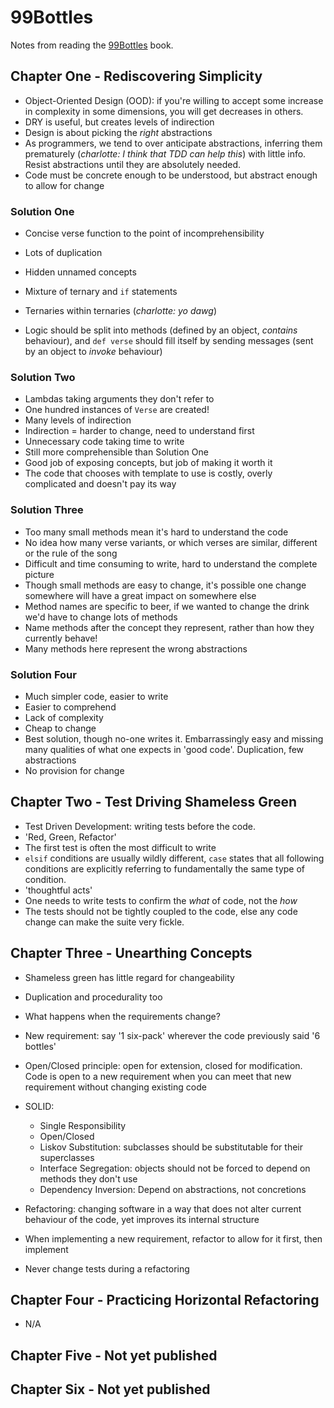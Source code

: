 # 99Bottles

Notes from reading the [99Bottles] book.

## Chapter One - Rediscovering Simplicity

- Object-Oriented Design (OOD): if you're willing to accept some increase in
complexity in some dimensions, you will get decreases in others.
- DRY is useful, but creates levels of indirection
- Design is about picking the _right_ abstractions
- As programmers, we tend to over anticipate abstractions, inferring them
prematurely (_charlotte: I think that TDD can help this_) with little info.
Resist abstractions until they are absolutely needed.
- Code must be concrete enough to be understood, but abstract enough to allow
for change

### Solution One

- Concise verse function to the point of incomprehensibility
- Lots of duplication
- Hidden unnamed concepts
- Mixture of ternary and `if` statements
- Ternaries within ternaries (_charlotte: yo dawg_)

- Logic should be split into methods (defined by an object, _contains_
  behaviour), and `def verse` should fill itself
  by sending messages (sent by an object to _invoke_ behaviour)

### Solution Two

- Lambdas taking arguments they don't refer to
- One hundred instances of `Verse` are created!
- Many levels of indirection
- Indirection = harder to change, need to understand first
- Unnecessary code taking time to write
- Still more comprehensible than Solution One
- Good job of exposing concepts, but job of making it worth it
- The code that chooses with template to use is costly, overly complicated
and doesn't pay its way

### Solution Three

- Too many small methods mean it's hard to understand the code
- No idea how many verse variants, or which verses are similar, different
or the rule of the song
- Difficult and time consuming to write, hard to understand the complete
picture
- Though small methods are easy to change, it's possible one change somewhere
will have a great impact on somewhere else
- Method names are specific to beer, if we wanted to change the drink
we'd have to change lots of methods
- Name methods after the concept they represent, rather than how they
currently behave!
- Many methods here represent the wrong abstractions

### Solution Four

- Much simpler code, easier to write
- Easier to comprehend
- Lack of complexity
- Cheap to change
- Best solution, though no-one writes it. Embarrassingly easy and missing
many qualities of what one expects in 'good code'. Duplication, few
abstractions
- No provision for change

## Chapter Two - Test Driving Shameless Green

- Test Driven Development: writing tests before the code.
- 'Red, Green, Refactor'
- The first test is often the most difficult to write
- `elsif` conditions are usually wildly different, `case` states that all
following conditions are explicitly referring to fundamentally the same
type of condition.
- 'thoughtful acts'
- One needs to write tests to confirm the _what_ of code, not the _how_
- The tests should not be tightly coupled to the code, else any code change
can make the suite very fickle.

## Chapter Three - Unearthing Concepts

- Shameless green has little regard for changeability
- Duplication and procedurality too
- What happens when the requirements change?
- New requirement: say '1 six-pack' wherever the code previously said '6 bottles'
- Open/Closed principle: open for extension, closed for modification. Code is open to a new requirement when you can meet that new requirement without
changing existing code
- SOLID:
  - Single Responsibility
  - Open/Closed
  - Liskov Substitution: subclasses should be substitutable for their
    superclasses
  - Interface Segregation: objects should not be forced to depend on methods
    they don't use
  - Dependency Inversion: Depend on abstractions, not concretions

- Refactoring: changing software in a way that does not alter current
behaviour of the code, yet improves its internal structure
- When implementing a new requirement, refactor to allow for it first, then
implement
- Never change tests during a refactoring

## Chapter Four - Practicing Horizontal Refactoring

- N/A

## Chapter Five - Not yet published

## Chapter Six - Not yet published


[99Bottles]: http://www.sandimetz.com/99bottles/
